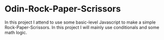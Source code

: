 # Odin-Rock-Paper-Scrissors
In this project I attend to use some basic-level Javascript to make a simple Rock-Paper-Scrissors. In this project I will mainly use conditionals and some math logic.